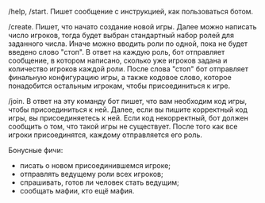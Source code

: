 /help, /start. Пишет сообщение с инструкцией, как пользоваться ботом.

/create. Пишет, что начато создание новой игры. Далее можно написать число игроков, тогда будет выбран стандартный набор ролей для заданного числа. Иначе можно вводить роли по одной, пока не будет введено слово "стоп". В ответ на каждую роль, бот отправляет сообщение, в котором написано, сколько уже игроков задана и количество игроков каждой роли. После слова "стоп" бот отправляет финальную конфигурацию игры, а также кодовое слово, которое понадобится остальным игрокам, чтобы присоединиться к игре.

/join. В ответ на эту команду бот пишет, что вам необходим код игры, чтобы присоединиться к ней. Далее, если вы пишите корректный код игры, вы присоединяетесь к ней. Если код некорректный, бот должен сообщить о том, что такой игры не существует. После того как все игроки присоединятся, каждому отправляется его роль.

Бонусные фичи:
- писать о новом присоединившемся игроке;
- отправлять ведущему роли всех игроков;
- спрашивать, готов ли человек стать ведущим;
- сообщать мафии, кто ещё мафия.